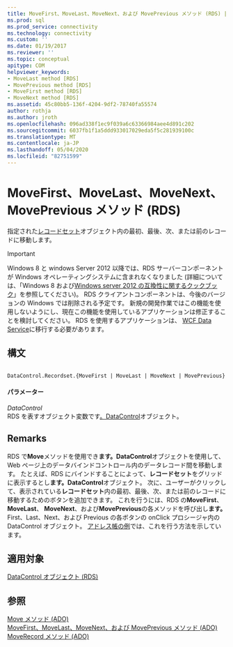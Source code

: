 ```yaml
---
title: MoveFirst、MoveLast、MoveNext、および MovePrevious メソッド (RDS) |Microsoft Docs
ms.prod: sql
ms.prod_service: connectivity
ms.technology: connectivity
ms.custom: ''
ms.date: 01/19/2017
ms.reviewer: ''
ms.topic: conceptual
apitype: COM
helpviewer_keywords:
- MoveLast method [RDS]
- MovePrevious method [RDS]
- MoveFirst method [RDS]
- MoveNext method [RDS]
ms.assetid: 45c80bb5-136f-4204-9df2-78740fa55574
author: rothja
ms.author: jroth
ms.openlocfilehash: 096ad338f1ec9f039a6c63366984aee4d891c202
ms.sourcegitcommit: 6037fb1f1a5ddd933017029eda5f5c281939100c
ms.translationtype: MT
ms.contentlocale: ja-JP
ms.lasthandoff: 05/04/2020
ms.locfileid: "82751599"
---
```

# <a name="movefirst-movelast-movenext-and-moveprevious-methods-rds"></a>MoveFirst、MoveLast、MoveNext、MovePrevious メソッド (RDS)
指定された[レコードセット](../../../ado/reference/ado-api/recordset-object-ado.md)オブジェクト内の最初、最後、次、または前のレコードに移動します。  
  
> [!IMPORTANT]
>  Windows 8 と windows Server 2012 以降では、RDS サーバーコンポーネントが Windows オペレーティングシステムに含まれなくなりました (詳細については、「Windows 8 および[Windows server 2012 の互換性に関するクックブック](https://www.microsoft.com/download/details.aspx?id=27416)」を参照してください)。 RDS クライアントコンポーネントは、今後のバージョンの Windows では削除される予定です。 新規の開発作業ではこの機能を使用しないようにし、現在この機能を使用しているアプリケーションは修正することを検討してください。 RDS を使用するアプリケーションは、 [WCF Data Service](https://go.microsoft.com/fwlink/?LinkId=199565)に移行する必要があります。  
  
## <a name="syntax"></a>構文  
  
```  
  
DataControl.Recordset.{MoveFirst | MoveLast | MoveNext | MovePrevious}  
```  
  
#### <a name="parameters"></a>パラメーター  
 *DataControl*  
 RDS を表すオブジェクト変数です[。DataControl](../../../ado/reference/rds-api/datacontrol-object-rds.md)オブジェクト。  
  
## <a name="remarks"></a>Remarks  
 RDS で**Move**メソッドを使用でき**ます。DataControl**オブジェクトを使用して、Web ページ上のデータバインドコントロール内のデータレコード間を移動します。 たとえば、RDS にバインドすることによって、**レコードセット**をグリッドに表示するとし**ます。DataControl**オブジェクト。 次に、ユーザーがクリックして、表示されている**レコードセット**内の最初、最後、次、または前のレコードに移動するためのボタンを追加できます。 これを行うには、RDS の**MoveFirst**、 **MoveLast**、 **MoveNext**、および**MovePrevious**の各メソッドを呼び出し**ます。** First、Last、Next、および Previous の各ボタンの onClick プロシージャ内の DataControl オブジェクト。 [アドレス帳の例](../../../ado/guide/remote-data-service/address-book-navigation-buttons.md)では、これを行う方法を示しています。  
  
## <a name="applies-to"></a>適用対象  
 [DataControl オブジェクト (RDS)](../../../ado/reference/rds-api/datacontrol-object-rds.md)  
  
## <a name="see-also"></a>参照  
 [Move メソッド (ADO)](../../../ado/reference/ado-api/move-method-ado.md)   
 [MoveFirst、MoveLast、MoveNext、および MovePrevious メソッド (ADO)](../../../ado/reference/ado-api/movefirst-movelast-movenext-and-moveprevious-methods-ado.md)   
 [MoveRecord メソッド (ADO)](../../../ado/reference/ado-api/moverecord-method-ado.md)


